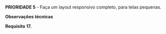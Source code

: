 **PRIORIDADE 5** - Faça um layout responsivo completo, para telas pequenas.

**Observações técnicas**

**Requisito 17.**
